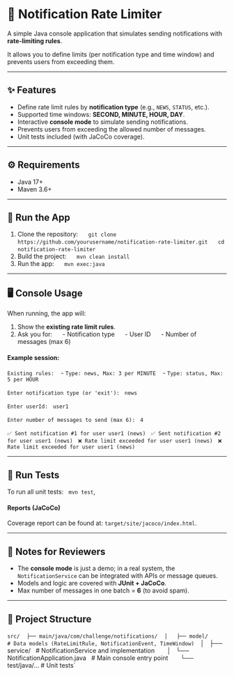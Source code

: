 # 📩 Notification Rate Limiter

A simple Java console application that simulates sending notifications with **rate-limiting rules**.  

It allows you to define limits (per notification type and time window) and prevents users from exceeding them.

---
## ✨ Features
- Define rate limit rules by **notification type** (e.g., `NEWS`, `STATUS`, etc.).  
- Supported time windows: **SECOND, MINUTE, HOUR, DAY**.  
- Interactive **console mode** to simulate sending notifications.  
- Prevents users from exceeding the allowed number of messages.  
- Unit tests included (with JaCoCo coverage).

---
## ⚙️ Requirements
- Java 17+  
- Maven 3.6+  
---
## 🚀 Run the App
1. Clone the repository:  
   `git clone https://github.com/yourusername/notification-rate-limiter.git`  
   `cd notification-rate-limiter`  
2. Build the project:  
   `mvn clean install`  
3. Run the app:  
   `mvn exec:java`  
---
## 🖥️ Console Usage
When running, the app will:  
1. Show the **existing rate limit rules**.  
2. Ask you for:  
   - Notification type  
   - User ID  
   - Number of messages (max 6)  
#### Example session:  
`Existing rules:`  
 - `Type: news, Max: 3 per MINUTE`  
 - `Type: status, Max: 5 per HOUR`

`Enter notification type (or 'exit'):`  
`news`  

`Enter userId:`  
`user1`  

`Enter number of messages to send (max 6):`  
`4`  

`✅ Sent notification #1 for user user1 (news)`  
`✅ Sent notification #2 for user user1 (news)`  
`❌ Rate limit exceeded for user user1 (news)`  
`❌ Rate limit exceeded for user user1 (news)` 

---
## 🧪 Run Tests
To run all unit tests:  
`mvn test`,
#### Reports (JaCoCo)
Coverage report can be found at:
`target/site/jacoco/index.html`.  

---
## 📝 Notes for Reviewers

- The **console mode** is just a demo; in a real system, the `NotificationService` can be integrated with APIs or message queues.  
- Models and logic are covered with **JUnit + JaCoCo**.  
- Max number of messages in one batch = **6** (to avoid spam).  
---
## 📂 Project Structure
`src/`  
 `├── main/java/com/challenge/notifications/`  
 `│   ├── model/         # Data models (RateLimitRule, NotificationEvent, TimeWindow)
 `│   ├── service/       # NotificationService and implementation`  
 `│   └── NotificationApplication.java   # Main console entry point`  
 `└── test/java/...      # Unit tests`